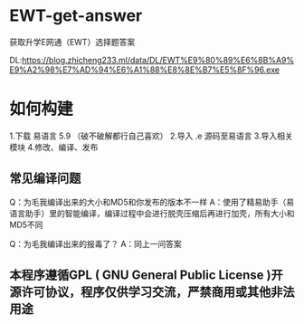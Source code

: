 # EWT-get-answer
获取升学E网通（EWT）选择题答案

DL:https://blog.zhicheng233.ml/data/DL/EWT%E9%80%89%E6%8B%A9%E9%A2%98%E7%AD%94%E6%A1%88%E8%8E%B7%E5%8F%96.exe


# 如何构建

1.下载 易语言 5.9 （破不破解都行自己喜欢）
2.导入 .e 源码至易语言
3.导入相关模块
4.修改、编译、发布

## 常见编译问题

Q：为毛我编译出来的大小和MD5和你发布的版本不一样
A：使用了精易助手（易语言助手）里的智能编译，编译过程中会进行脱壳压缩后再进行加壳，所有大小和MD5不同

Q：为毛我编译出来的报毒了？
A：同上一问答案

## ​本程序遵循GPL ( GNU General Public License )开源许可协议，程序仅供学习交流，严禁商用或其他非法用途
